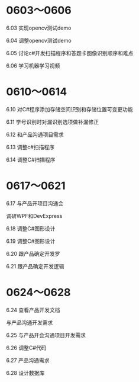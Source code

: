 # 0603～0606

6.03
实现opencv测试demo

6.04
调整opencv测试demo

6.05
讨论c#开发扫描程序和答题卡图像识别顺序和难点

6.06
学习机器学习视频

# 0610～0614
6.10
对C#程序添加存储空间识别和存储位置可变更功能

6.11
学号识别时对漏识别选项做补漏修正

6.12
和产品沟通项目需求

6.13
调整c#扫描程序

6.14
调整C#扫描程序

# 0617～0621
6.17
与产品开项目沟通会

调研WPF和DevExpress

6.18
调整C#图形设计

6.19
调整C#图形设计

6.20
跟产品确定开发罗

6.21
跟产品确定开发逻辑

# 0624～0628
6.24
查看产品开发文档

与产品沟通开发需求

6.25
与产品开会沟通项目开发需求

6.26
调整C#代码

6.27
产品沟通需求

6.28
设计数据库